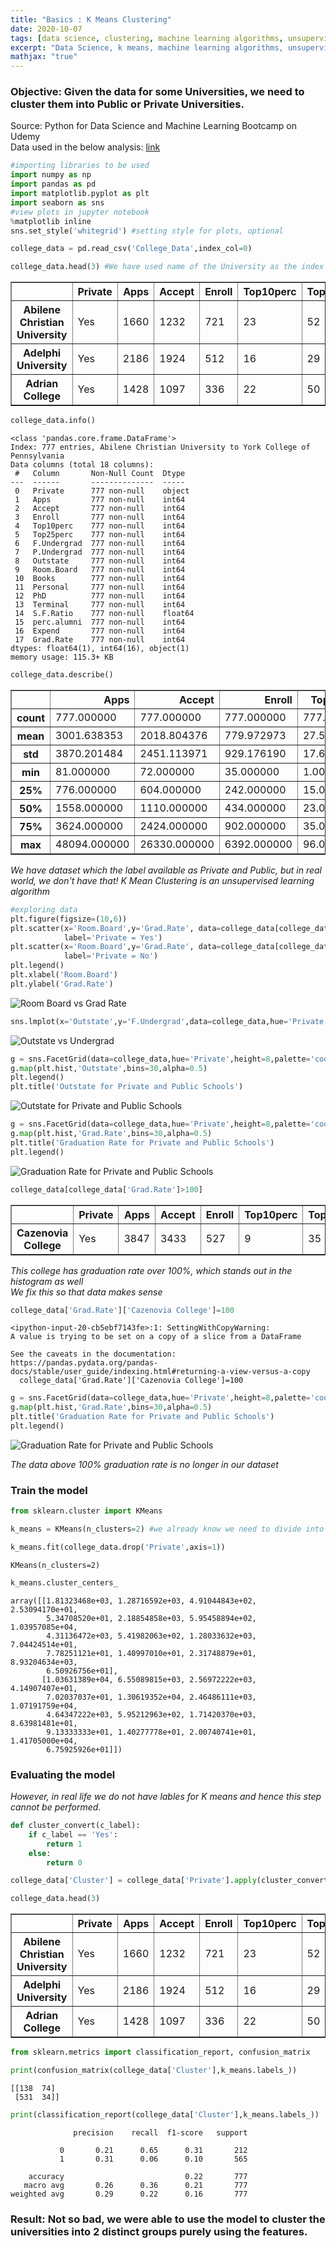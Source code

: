 ```yaml
---
title: "Basics : K Means Clustering"
date: 2020-10-07
tags: [data science, clustering, machine learning algorithms, unsupervised learning]
excerpt: "Data Science, k means, machine learning algorithms, unsupervised"
mathjax: "true"
---
```



### Objective: Given the data for some Universities, we need to cluster them into Public or Private Universities.
Source: Python for Data Science and Machine Learning Bootcamp on Udemy  
Data used in the below analysis: [link](https://github.com/Vanya-16/DataSets/blob/master/College_Data)


```python
#importing libraries to be used
import numpy as np
import pandas as pd
import matplotlib.pyplot as plt
import seaborn as sns
#view plots in jupyter notebook
%matplotlib inline
sns.set_style('whitegrid') #setting style for plots, optional
```


```python
college_data = pd.read_csv('College_Data',index_col=0)
```


```python
college_data.head(3) #We have used name of the University as the index
```




<div>
<style scoped>
    .dataframe tbody tr th:only-of-type {
        vertical-align: middle;
    }

    .dataframe tbody tr th {
        vertical-align: top;
    }

    .dataframe thead th {
        text-align: right;
    }
</style>
<table border="1" class="dataframe">
  <thead>
    <tr style="text-align: right;">
      <th></th>
      <th>Private</th>
      <th>Apps</th>
      <th>Accept</th>
      <th>Enroll</th>
      <th>Top10perc</th>
      <th>Top25perc</th>
      <th>F.Undergrad</th>
      <th>P.Undergrad</th>
      <th>Outstate</th>
      <th>Room.Board</th>
      <th>Books</th>
      <th>Personal</th>
      <th>PhD</th>
      <th>Terminal</th>
      <th>S.F.Ratio</th>
      <th>perc.alumni</th>
      <th>Expend</th>
      <th>Grad.Rate</th>
    </tr>
  </thead>
  <tbody>
    <tr>
      <th>Abilene Christian University</th>
      <td>Yes</td>
      <td>1660</td>
      <td>1232</td>
      <td>721</td>
      <td>23</td>
      <td>52</td>
      <td>2885</td>
      <td>537</td>
      <td>7440</td>
      <td>3300</td>
      <td>450</td>
      <td>2200</td>
      <td>70</td>
      <td>78</td>
      <td>18.1</td>
      <td>12</td>
      <td>7041</td>
      <td>60</td>
    </tr>
    <tr>
      <th>Adelphi University</th>
      <td>Yes</td>
      <td>2186</td>
      <td>1924</td>
      <td>512</td>
      <td>16</td>
      <td>29</td>
      <td>2683</td>
      <td>1227</td>
      <td>12280</td>
      <td>6450</td>
      <td>750</td>
      <td>1500</td>
      <td>29</td>
      <td>30</td>
      <td>12.2</td>
      <td>16</td>
      <td>10527</td>
      <td>56</td>
    </tr>
    <tr>
      <th>Adrian College</th>
      <td>Yes</td>
      <td>1428</td>
      <td>1097</td>
      <td>336</td>
      <td>22</td>
      <td>50</td>
      <td>1036</td>
      <td>99</td>
      <td>11250</td>
      <td>3750</td>
      <td>400</td>
      <td>1165</td>
      <td>53</td>
      <td>66</td>
      <td>12.9</td>
      <td>30</td>
      <td>8735</td>
      <td>54</td>
    </tr>
  </tbody>
</table>
</div>




```python
college_data.info()
```

    <class 'pandas.core.frame.DataFrame'>
    Index: 777 entries, Abilene Christian University to York College of Pennsylvania
    Data columns (total 18 columns):
     #   Column       Non-Null Count  Dtype  
    ---  ------       --------------  -----  
     0   Private      777 non-null    object
     1   Apps         777 non-null    int64  
     2   Accept       777 non-null    int64  
     3   Enroll       777 non-null    int64  
     4   Top10perc    777 non-null    int64  
     5   Top25perc    777 non-null    int64  
     6   F.Undergrad  777 non-null    int64  
     7   P.Undergrad  777 non-null    int64  
     8   Outstate     777 non-null    int64  
     9   Room.Board   777 non-null    int64  
     10  Books        777 non-null    int64  
     11  Personal     777 non-null    int64  
     12  PhD          777 non-null    int64  
     13  Terminal     777 non-null    int64  
     14  S.F.Ratio    777 non-null    float64
     15  perc.alumni  777 non-null    int64  
     16  Expend       777 non-null    int64  
     17  Grad.Rate    777 non-null    int64  
    dtypes: float64(1), int64(16), object(1)
    memory usage: 115.3+ KB



```python
college_data.describe()
```




<div>
<style scoped>
    .dataframe tbody tr th:only-of-type {
        vertical-align: middle;
    }

    .dataframe tbody tr th {
        vertical-align: top;
    }

    .dataframe thead th {
        text-align: right;
    }
</style>
<table border="1" class="dataframe">
  <thead>
    <tr style="text-align: right;">
      <th></th>
      <th>Apps</th>
      <th>Accept</th>
      <th>Enroll</th>
      <th>Top10perc</th>
      <th>Top25perc</th>
      <th>F.Undergrad</th>
      <th>P.Undergrad</th>
      <th>Outstate</th>
      <th>Room.Board</th>
      <th>Books</th>
      <th>Personal</th>
      <th>PhD</th>
      <th>Terminal</th>
      <th>S.F.Ratio</th>
      <th>perc.alumni</th>
      <th>Expend</th>
      <th>Grad.Rate</th>
    </tr>
  </thead>
  <tbody>
    <tr>
      <th>count</th>
      <td>777.000000</td>
      <td>777.000000</td>
      <td>777.000000</td>
      <td>777.000000</td>
      <td>777.000000</td>
      <td>777.000000</td>
      <td>777.000000</td>
      <td>777.000000</td>
      <td>777.000000</td>
      <td>777.000000</td>
      <td>777.000000</td>
      <td>777.000000</td>
      <td>777.000000</td>
      <td>777.000000</td>
      <td>777.000000</td>
      <td>777.000000</td>
      <td>777.00000</td>
    </tr>
    <tr>
      <th>mean</th>
      <td>3001.638353</td>
      <td>2018.804376</td>
      <td>779.972973</td>
      <td>27.558559</td>
      <td>55.796654</td>
      <td>3699.907336</td>
      <td>855.298584</td>
      <td>10440.669241</td>
      <td>4357.526384</td>
      <td>549.380952</td>
      <td>1340.642214</td>
      <td>72.660232</td>
      <td>79.702703</td>
      <td>14.089704</td>
      <td>22.743887</td>
      <td>9660.171171</td>
      <td>65.46332</td>
    </tr>
    <tr>
      <th>std</th>
      <td>3870.201484</td>
      <td>2451.113971</td>
      <td>929.176190</td>
      <td>17.640364</td>
      <td>19.804778</td>
      <td>4850.420531</td>
      <td>1522.431887</td>
      <td>4023.016484</td>
      <td>1096.696416</td>
      <td>165.105360</td>
      <td>677.071454</td>
      <td>16.328155</td>
      <td>14.722359</td>
      <td>3.958349</td>
      <td>12.391801</td>
      <td>5221.768440</td>
      <td>17.17771</td>
    </tr>
    <tr>
      <th>min</th>
      <td>81.000000</td>
      <td>72.000000</td>
      <td>35.000000</td>
      <td>1.000000</td>
      <td>9.000000</td>
      <td>139.000000</td>
      <td>1.000000</td>
      <td>2340.000000</td>
      <td>1780.000000</td>
      <td>96.000000</td>
      <td>250.000000</td>
      <td>8.000000</td>
      <td>24.000000</td>
      <td>2.500000</td>
      <td>0.000000</td>
      <td>3186.000000</td>
      <td>10.00000</td>
    </tr>
    <tr>
      <th>25%</th>
      <td>776.000000</td>
      <td>604.000000</td>
      <td>242.000000</td>
      <td>15.000000</td>
      <td>41.000000</td>
      <td>992.000000</td>
      <td>95.000000</td>
      <td>7320.000000</td>
      <td>3597.000000</td>
      <td>470.000000</td>
      <td>850.000000</td>
      <td>62.000000</td>
      <td>71.000000</td>
      <td>11.500000</td>
      <td>13.000000</td>
      <td>6751.000000</td>
      <td>53.00000</td>
    </tr>
    <tr>
      <th>50%</th>
      <td>1558.000000</td>
      <td>1110.000000</td>
      <td>434.000000</td>
      <td>23.000000</td>
      <td>54.000000</td>
      <td>1707.000000</td>
      <td>353.000000</td>
      <td>9990.000000</td>
      <td>4200.000000</td>
      <td>500.000000</td>
      <td>1200.000000</td>
      <td>75.000000</td>
      <td>82.000000</td>
      <td>13.600000</td>
      <td>21.000000</td>
      <td>8377.000000</td>
      <td>65.00000</td>
    </tr>
    <tr>
      <th>75%</th>
      <td>3624.000000</td>
      <td>2424.000000</td>
      <td>902.000000</td>
      <td>35.000000</td>
      <td>69.000000</td>
      <td>4005.000000</td>
      <td>967.000000</td>
      <td>12925.000000</td>
      <td>5050.000000</td>
      <td>600.000000</td>
      <td>1700.000000</td>
      <td>85.000000</td>
      <td>92.000000</td>
      <td>16.500000</td>
      <td>31.000000</td>
      <td>10830.000000</td>
      <td>78.00000</td>
    </tr>
    <tr>
      <th>max</th>
      <td>48094.000000</td>
      <td>26330.000000</td>
      <td>6392.000000</td>
      <td>96.000000</td>
      <td>100.000000</td>
      <td>31643.000000</td>
      <td>21836.000000</td>
      <td>21700.000000</td>
      <td>8124.000000</td>
      <td>2340.000000</td>
      <td>6800.000000</td>
      <td>103.000000</td>
      <td>100.000000</td>
      <td>39.800000</td>
      <td>64.000000</td>
      <td>56233.000000</td>
      <td>118.00000</td>
    </tr>
  </tbody>
</table>
</div>



_We have dataset which the label available as Private and Public, but in real world, we don't have that! K Mean Clustering is an unsupervised learning algorithm_


```python
#exploring data
plt.figure(figsize=(10,6))
plt.scatter(x='Room.Board',y='Grad.Rate', data=college_data[college_data['Private']=='Yes'],
            label='Private = Yes')
plt.scatter(x='Room.Board',y='Grad.Rate', data=college_data[college_data['Private']!='Yes'],
            label='Private = No')
plt.legend()
plt.xlabel('Room.Board')
plt.ylabel('Grad.Rate')
```


<img src="{{ site.url }}{{ site.baseurl }}/images/Kmeans/scatter_Kmeans.png" alt="Room Board vs Grad Rate">



```python
sns.lmplot(x='Outstate',y='F.Undergrad',data=college_data,hue='Private',fit_reg=False, palette='coolwarm',height=5,aspect=2)
```




<img src="{{ site.url }}{{ site.baseurl }}/images/Kmeans/lmplot_Kmeans.png" alt="Outstate vs Undergrad">



```python
g = sns.FacetGrid(data=college_data,hue='Private',height=8,palette='coolwarm',aspect=2)
g.map(plt.hist,'Outstate',bins=30,alpha=0.5)
plt.legend()
plt.title('Outstate for Private and Public Schools')
```



<img src="{{ site.url }}{{ site.baseurl }}/images/Kmeans/hist_Kmeans.png" alt="Outstate for Private and Public Schools">



```python
g = sns.FacetGrid(data=college_data,hue='Private',height=8,palette='coolwarm',aspect=2)
g.map(plt.hist,'Grad.Rate',bins=30,alpha=0.5)
plt.title('Graduation Rate for Private and Public Schools')
plt.legend()
```


<img src="{{ site.url }}{{ site.baseurl }}/images/Kmeans/hist2_Kmeans.png" alt="Graduation Rate for Private and Public Schools">



```python
college_data[college_data['Grad.Rate']>100]
```




<div>
<style scoped>
    .dataframe tbody tr th:only-of-type {
        vertical-align: middle;
    }

    .dataframe tbody tr th {
        vertical-align: top;
    }

    .dataframe thead th {
        text-align: right;
    }
</style>
<table border="1" class="dataframe">
  <thead>
    <tr style="text-align: right;">
      <th></th>
      <th>Private</th>
      <th>Apps</th>
      <th>Accept</th>
      <th>Enroll</th>
      <th>Top10perc</th>
      <th>Top25perc</th>
      <th>F.Undergrad</th>
      <th>P.Undergrad</th>
      <th>Outstate</th>
      <th>Room.Board</th>
      <th>Books</th>
      <th>Personal</th>
      <th>PhD</th>
      <th>Terminal</th>
      <th>S.F.Ratio</th>
      <th>perc.alumni</th>
      <th>Expend</th>
      <th>Grad.Rate</th>
    </tr>
  </thead>
  <tbody>
    <tr>
      <th>Cazenovia College</th>
      <td>Yes</td>
      <td>3847</td>
      <td>3433</td>
      <td>527</td>
      <td>9</td>
      <td>35</td>
      <td>1010</td>
      <td>12</td>
      <td>9384</td>
      <td>4840</td>
      <td>600</td>
      <td>500</td>
      <td>22</td>
      <td>47</td>
      <td>14.3</td>
      <td>20</td>
      <td>7697</td>
      <td>118</td>
    </tr>
  </tbody>
</table>
</div>



_This college has graduation rate over 100%, which stands out in the histogram as well_  
_We fix this so that data makes sense_


```python
college_data['Grad.Rate']['Cazenovia College']=100
```

    <ipython-input-20-cb5ebf7143fe>:1: SettingWithCopyWarning:
    A value is trying to be set on a copy of a slice from a DataFrame

    See the caveats in the documentation: https://pandas.pydata.org/pandas-docs/stable/user_guide/indexing.html#returning-a-view-versus-a-copy
      college_data['Grad.Rate']['Cazenovia College']=100



```python
g = sns.FacetGrid(data=college_data,hue='Private',height=8,palette='coolwarm',aspect=2)
g.map(plt.hist,'Grad.Rate',bins=30,alpha=0.5)
plt.title('Graduation Rate for Private and Public Schools')
plt.legend()
```


<img src="{{ site.url }}{{ site.baseurl }}/images/Kmeans/hist2_Kmeans.png" alt="Graduation Rate for Private and Public Schools">


_The data above 100% graduation rate is no longer in our dataset_

### Train the model


```python
from sklearn.cluster import KMeans
```


```python
k_means = KMeans(n_clusters=2) #we already know we need to divide into Public and private: 2 clusters
```


```python
k_means.fit(college_data.drop('Private',axis=1))
```




    KMeans(n_clusters=2)




```python
k_means.cluster_centers_
```




    array([[1.81323468e+03, 1.28716592e+03, 4.91044843e+02, 2.53094170e+01,
            5.34708520e+01, 2.18854858e+03, 5.95458894e+02, 1.03957085e+04,
            4.31136472e+03, 5.41982063e+02, 1.28033632e+03, 7.04424514e+01,
            7.78251121e+01, 1.40997010e+01, 2.31748879e+01, 8.93204634e+03,
            6.50926756e+01],
           [1.03631389e+04, 6.55089815e+03, 2.56972222e+03, 4.14907407e+01,
            7.02037037e+01, 1.30619352e+04, 2.46486111e+03, 1.07191759e+04,
            4.64347222e+03, 5.95212963e+02, 1.71420370e+03, 8.63981481e+01,
            9.13333333e+01, 1.40277778e+01, 2.00740741e+01, 1.41705000e+04,
            6.75925926e+01]])



### Evaluating the model  
_However, in real life we do not have lables for K means and hence this step cannot be performed._


```python
def cluster_convert(c_label):
    if c_label == 'Yes':
        return 1
    else:
        return 0
```


```python
college_data['Cluster'] = college_data['Private'].apply(cluster_convert)
```


```python
college_data.head(3)
```




<div>
<style scoped>
    .dataframe tbody tr th:only-of-type {
        vertical-align: middle;
    }

    .dataframe tbody tr th {
        vertical-align: top;
    }

    .dataframe thead th {
        text-align: right;
    }
</style>
<table border="1" class="dataframe">
  <thead>
    <tr style="text-align: right;">
      <th></th>
      <th>Private</th>
      <th>Apps</th>
      <th>Accept</th>
      <th>Enroll</th>
      <th>Top10perc</th>
      <th>Top25perc</th>
      <th>F.Undergrad</th>
      <th>P.Undergrad</th>
      <th>Outstate</th>
      <th>Room.Board</th>
      <th>Books</th>
      <th>Personal</th>
      <th>PhD</th>
      <th>Terminal</th>
      <th>S.F.Ratio</th>
      <th>perc.alumni</th>
      <th>Expend</th>
      <th>Grad.Rate</th>
      <th>Cluster</th>
    </tr>
  </thead>
  <tbody>
    <tr>
      <th>Abilene Christian University</th>
      <td>Yes</td>
      <td>1660</td>
      <td>1232</td>
      <td>721</td>
      <td>23</td>
      <td>52</td>
      <td>2885</td>
      <td>537</td>
      <td>7440</td>
      <td>3300</td>
      <td>450</td>
      <td>2200</td>
      <td>70</td>
      <td>78</td>
      <td>18.1</td>
      <td>12</td>
      <td>7041</td>
      <td>60</td>
      <td>1</td>
    </tr>
    <tr>
      <th>Adelphi University</th>
      <td>Yes</td>
      <td>2186</td>
      <td>1924</td>
      <td>512</td>
      <td>16</td>
      <td>29</td>
      <td>2683</td>
      <td>1227</td>
      <td>12280</td>
      <td>6450</td>
      <td>750</td>
      <td>1500</td>
      <td>29</td>
      <td>30</td>
      <td>12.2</td>
      <td>16</td>
      <td>10527</td>
      <td>56</td>
      <td>1</td>
    </tr>
    <tr>
      <th>Adrian College</th>
      <td>Yes</td>
      <td>1428</td>
      <td>1097</td>
      <td>336</td>
      <td>22</td>
      <td>50</td>
      <td>1036</td>
      <td>99</td>
      <td>11250</td>
      <td>3750</td>
      <td>400</td>
      <td>1165</td>
      <td>53</td>
      <td>66</td>
      <td>12.9</td>
      <td>30</td>
      <td>8735</td>
      <td>54</td>
      <td>1</td>
    </tr>
  </tbody>
</table>
</div>




```python
from sklearn.metrics import classification_report, confusion_matrix
```


```python
print(confusion_matrix(college_data['Cluster'],k_means.labels_))
```

    [[138  74]
     [531  34]]



```python
print(classification_report(college_data['Cluster'],k_means.labels_))
```

                  precision    recall  f1-score   support

               0       0.21      0.65      0.31       212
               1       0.31      0.06      0.10       565

        accuracy                           0.22       777
       macro avg       0.26      0.36      0.21       777
    weighted avg       0.29      0.22      0.16       777



### Result: Not so bad, we were able to use the model to cluster the universities into 2 distinct groups purely using the features.
